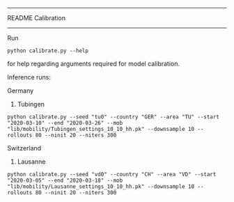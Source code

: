 ***************************
README Calibration
***************************

Run

```python calibrate.py --help```

for help regarding arguments required for model calibration.

Inference runs:

Germany
1) Tubingen
```
python calibrate.py --seed "tu0" --country "GER" --area "TU" --start "2020-03-10" --end "2020-03-26" --mob "lib/mobility/Tubingen_settings_10_10_hh.pk" --downsample 10 --rollouts 80 --ninit 20 --niters 300
```

Switzerland
1) Lausanne
```
python calibrate.py --seed "vd0" --country "CH" --area "VD" --start "2020-03-05" --end "2020-03-18" --mob "lib/mobility/Lausanne_settings_10_10_hh.pk" --downsample 10 --rollouts 80 --ninit 20 --niters 300
```

